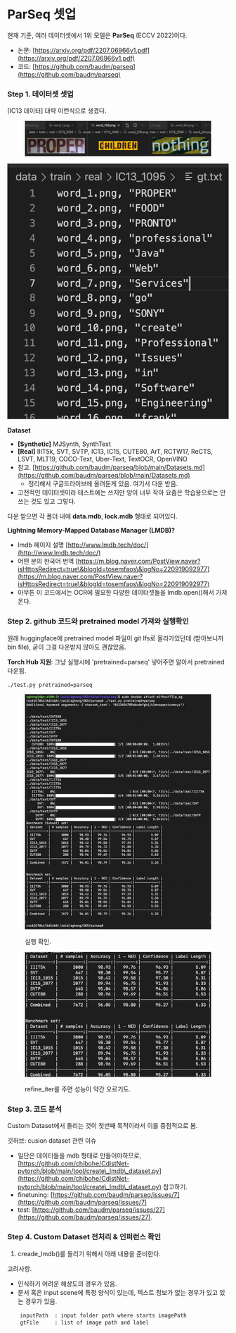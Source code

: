# ParSeq 셋업

현재 기준, 여러 데이터셋에서 1위 모델은 **ParSeq** (ECCV 2022)이다.

* 논문: [https://arxiv.org/pdf/2207.06966v1.pdf](https://arxiv.org/pdf/2207.06966v1.pdf)
* 코드: [https://github.com/baudm/parseq](https://github.com/baudm/parseq)



### Step 1. 데이터셋 셋업

\[IC13 데이터] 대략 이런식으로 생겼다.

<figure><img src="../../../.gitbook/assets/image (1).png" alt=""><figcaption></figcaption></figure>

![](<../../../.gitbook/assets/image (4).png>)



**Dataset**

* **\[Synthetic]** MJSynth, SynthText
* **\[Real]** IIIT5k, SVT, SVTP, IC13, IC15, CUTE80, ArT, RCTW17, ReCTS, LSVT, MLT19, COCO-Text, Uber-Text, TextOCR, OpenVINO
* 참고. [https://github.com/baudm/parseq/blob/main/Datasets.md](https://github.com/baudm/parseq/blob/main/Datasets.md)
  * 정리해서 구글드라이브에 올려둔게 있음. 여기서 다운 받음.
* 고전적인 데이터셋이라 테스트에는 쓰지만 양이 너무 작아 요즘은 학습용으로는 안쓰는 것도 있고 그렇다.

다운 받으면 각 폴더 내에 **data.mdb**, **lock.mdb** 형태로 되어있다.



**Lightning Memory-Mapped Database Manager (LMDB)?**

* lmdb 페이지 설명 [http://www.lmdb.tech/doc/](http://www.lmdb.tech/doc/)
* 어떤 분의 한국어 번역 [https://m.blog.naver.com/PostView.naver?isHttpsRedirect=true\&blogId=tosemfaos\&logNo=220919092977](https://m.blog.naver.com/PostView.naver?isHttpsRedirect=true\&blogId=tosemfaos\&logNo=220919092977)
* 아무튼 이 코드에서는 OCR에 필요한 다양한 데이터셋들을 lmdb.open()해서 가져온다.



### Step 2. github 코드와 pretrained model 가져와 실행확인

원래 huggingface에 pretrained model 파일이 git lfs로 올라가있던데 (받아보니까 bin file), 굳이 그걸 다운받지 않아도 괜찮았음.

**Torch Hub 지원**: 그냥 실행시에 'pretrained=parseq' 넣어주면 알아서 pretrained 다운됨.

```
./test.py pretrained=parseq
```

<figure><img src="../../../.gitbook/assets/image (3).png" alt=""><figcaption><p>실행 확인.</p></figcaption></figure>

<figure><img src="../../../.gitbook/assets/image.png" alt=""><figcaption><p>refine_iter를 주면 성능이 약간 오르기도.</p></figcaption></figure>



### Step 3. 코드 분석

Custom Dataset에서 돌리는 것이 첫번째 목적이라서 이를 중점적으로 봄.

깃허브: cusion dataset 관련 이슈

* 일단은 데이터들을 mdb 형태로 만들어야하므로, [https://github.com/chibohe/CdistNet-pytorch/blob/main/tool/create\_lmdb\_dataset.py](https://github.com/chibohe/CdistNet-pytorch/blob/main/tool/create\_lmdb\_dataset.py) 참고하기.
* finetuning: [https://github.com/baudm/parseq/issues/7](https://github.com/baudm/parseq/issues/7)
* test: [https://github.com/baudm/parseq/issues/27](https://github.com/baudm/parseq/issues/27).



### Step 4. Custom Dataset 전처리 & 인퍼런스 확인

1. creade\_lmdb()를 돌리기 위해서 아래 내용을 준비한다.

고려사항.

* 인식하기 어려운 해상도의 경우가 있음.
* 문서 혹은 input scene에 특정 양식이 있는데, 텍스트 정보가 없는 경우가 있고 있는 경우가 있음.

```
    inputPath  : input folder path where starts imagePath
    gtFile     : list of image path and label
```
